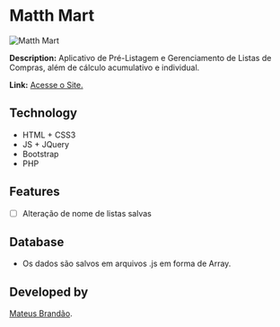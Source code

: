# Matth Mart
![Matth Mart](https://matthewsworld.me/img/logo-mmart.png)

**Description:** Aplicativo de Pré-Listagem e Gerenciamento de Listas de Compras, além de cálculo acumulativo e individual.

**Link:** [Acesse o Site.](https://www.matthewsworld.me/mmart/)

## Technology

- HTML + CSS3
- JS + JQuery
- Bootstrap
- PHP

## Features

- [ ] Alteração de nome de listas salvas

## Database

- Os dados são salvos em arquivos .js em forma de Array.

## Developed by

[Mateus Brandão](https://github.com/matthewsbrandan).